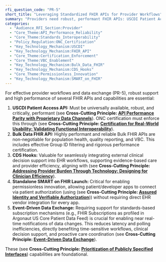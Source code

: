 ```yaml
---
rfi_question_code: "PR-5"
short_title: "Leveraging Standardized FHIR APIs for Provider Workflows"
summary: "Providers need robust, performant FHIR APIs: USCDI Patient Access, Bulk Data, CDS Hooks, and standalone SMART launch are key for data access, decision support, and innovation. #FHIR #HealthIT #ProviderWorkflows"
categories:
  - "Audience_RFI_Section:Provider"
  - "Core_Theme:API_Performance_Reliability"
  - "Core_Theme:Standards_Interoperability"
  - "Policy_Regulation:ONC_Certification"
  - "Key_Technology_Mechanism:USCDI"
  - "Key_Technology_Mechanism:FHIR_API"
  - "Core_Theme:Certification_Enforcement"
  - "Core_Theme:VBC_Enablement"
  - "Key_Technology_Mechanism:Bulk_Data_FHIR"
  - "Key_Technology_Mechanism:CDS_Hooks"
  - "Core_Theme:Permissionless_Innovation"
  - "Key_Technology_Mechanism:SMART_on_FHIR"
---
```

For effective provider workflows and data exchange (PR-5), robust support and high performance of several FHIR APIs and capabilities are essential:

1.  **USCDI Patient Access API:** Must be universally available, robust, and critically, performant (see **Cross-Cutting Principle: [API Performance Parity with Proprietary Data Channels](#API_PERFORMANCE)**). ONC certification must enforce this through (see **Cross-Cutting Principle: [Certification for Real-World Usability: Validating Functional Interoperability](#CERTIFICATION_FOR_REAL_WORLD_USABILITY)**).
2.  **Bulk Data FHIR API:** Highly performant and reliable Bulk FHIR APIs are non-negotiable for population health, quality reporting, and VBC. This includes effective Group ID filtering and rigorous performance certification.
3.  **CDS Hooks:** Valuable for seamlessly integrating external clinical decision support into EHR workflows, supporting evidence-based care and provider efficiency, aligning with (see **Cross-Cutting Principle: [Addressing Provider Burden Through Technology: Designing for Clinician Efficiency](#ADDRESSING_PROVIDER_BURDEN_THROUGH_TECHNOLOGY)**).
4.  **Standalone SMART on FHIR Launch:** Critical for enabling permissionless innovation, allowing patient/developer apps to connect via patient authorization (using (see **Cross-Cutting Principle: [Assured Identity and Verifiable Authorization](#IDENTITY_AUTH_STACK)**)) without requiring direct EHR vendor integration for every app.
5.  **Event-Driven Data Exchange:** Requiring support for standards-based subscription mechanisms (e.g., FHIR Subscriptions as profiled in Argonaut US Core Patient Data Feed) is crucial for enabling near real-time notifications of data changes. This reduces latency and polling inefficiencies, directly benefiting time-sensitive workflows, clinical decision support, and proactive care coordination (see **Cross-Cutting Principle: [Event-Driven Data Exchange](#EVENT_DRIVEN_DATA_EXCHANGE)**).

These (see **Cross-Cutting Principle: [Prioritization of Publicly Specified Interfaces](#OPEN_STANDARDS_FIRST)**) capabilities are foundational.